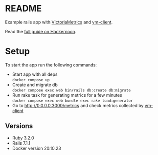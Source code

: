 # README

Example rails app with [VictoriaMetrics](https://github.com/VictoriaMetrics/VictoriaMetrics) and [vm-client](https://github.com/Koilanetroc/vm-client).  

Read the [full guide on Hackernoon](https://hackernoon.com/unleashing-vm-histograms-for-ruby-migrating-from-prometheus-to-victoriametrics-with-vm-client).

# Setup
To start the app run the following commands:
- Start app with all deps  
  `docker compose up`
- Create and migrate db  
  `docker compose exec web bin/rails db:create db:migrate`
- Run rake task for generating metrics for a few minutes  
  `docker compose exec web bundle exec rake load:generator`
- Go to http://0.0.0.0:3000/metrics and check metrics collected by [vm-client](https://github.com/Koilanetroc/vm-client)

## Versions
- Ruby 3.2.0
- Rails 7.1.1
- Docker version 20.10.23 
